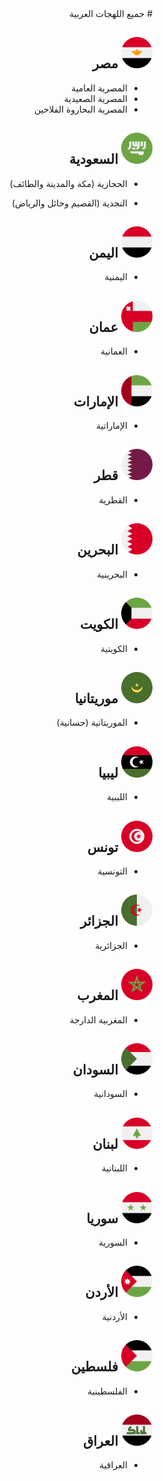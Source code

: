 <div dir="rtl">
# جميع اللهجات العربية

## <img src="./flags/egypt.png" alt="Egypt Icon" width="50"> مصر

-   المصرية العامية
-   المصرية الصعيدية
-   المصرية البحاروة الفلاحين

## <img src="./flags/saudi-arabia.png" alt="saudi arabia Icon" width="50"> السعودية

-   الحجازية (مكة والمدينة والطائف)

-   النجدية (القصيم وحائل والرياض)

## <img src="./flags/yemen.png" alt="Yemen Icon" width="50"> اليمن

-   اليمنية

## <img src="./flags/oman.png" alt="Oman Icon" width="50"> عمان

-   العمانية

## <img src="./flags/united-arab-emirates.png" alt="united arab emirates Icon" width="50"> الإمارات

-   الإماراتية

## <img src="./flags/qatar.png" alt="Qatar Icon" width="50"> قطر

-   القطرية

## <img src="./flags/bahrain.png" alt="Bahrain Icon" width="50"> البحرين

-   البحرينية

## <img src="./flags/kuwait.png" alt="Kuwait Icon" width="50"> الكويت

-   الكويتية

## <img src="./flags/mauritania.png" alt="Egypt Icon" width="50"> موريتانيا

-   الموريتانية (حسانية)

## <img src="./flags/libya.png" alt="Egypt Icon" width="50"> ليبيا

-   الليبية

## <img src="./flags/tunisia.png" alt="Egypt Icon" width="50"> تونس

-   التونسية

## <img src="./flags/algeria.png" alt="Egypt Icon" width="50"> الجزائر

-   الجزائرية

## <img src="./flags/morocco.png" alt="Egypt Icon" width="50"> المغرب

-   المغربية الدارجة

## <img src="./flags/sudan.png" alt="Egypt Icon" width="50"> السودان

-   السودانية

## <img src="./flags/lebanon.png" alt="Egypt Icon" width="50"> لبنان

-   اللبنانية

## <img src="./flags/syria.png" alt="Egypt Icon" width="50"> سوريا

-   السورية

## <img src="./flags/jordan.png" alt="Jordan Icon" width="50"> الأردن

-   الأردنية

## <img src="./flags/palestine.png" alt="Palestine Icon" width="50"> فلسطين

-   الفلسطينية

## <img src="./flags/iraq.png" alt="Egypt Icon" width="50"> العراق

-   العراقية
</div>
